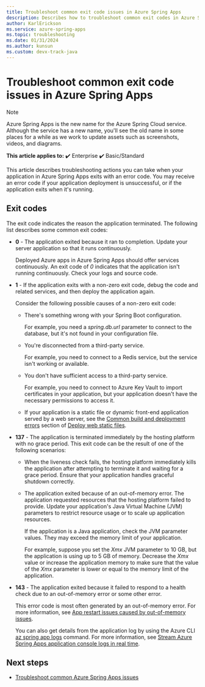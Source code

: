 ```yaml
---
title: Troubleshoot common exit code issues in Azure Spring Apps
description: Describes how to troubleshoot common exit codes in Azure Spring Apps
author: KarlErickson
ms.service: azure-spring-apps
ms.topic: troubleshooting
ms.date: 01/31/2024
ms.author: kunsun
ms.custom: devx-track-java
---
```


# Troubleshoot common exit code issues in Azure Spring Apps

> [!NOTE]
> Azure Spring Apps is the new name for the Azure Spring Cloud service. Although the service has a new name, you'll see the old name in some places for a while as we work to update assets such as screenshots, videos, and diagrams.

**This article applies to:** ✔️ Enterprise ✔️ Basic/Standard

This article describes troubleshooting actions you can take when your application in Azure Spring Apps exits with an error code. You may receive an error code if your application deployment is unsuccessful, or if the application exits when it's running.

## Exit codes

The exit code indicates the reason the application terminated. The following list describes some common exit codes:

- **0** - The application exited because it ran to completion. Update your server application so that it runs continuously.

  Deployed Azure apps in Azure Spring Apps should offer services continuously. An exit code of *0* indicates that the application isn't running continuously. Check your logs and source code.

- **1** - If the application exits with a non-zero exit code, debug the code and related services, and then deploy the application again.

  Consider the following possible causes of a non-zero exit code:

  - There's something wrong with your Spring Boot configuration.

    For example, you need a *spring.db.url* parameter to connect to the database, but it's not found in your configuration file.

  - You're disconnected from a third-party service.

    For example, you need to connect to a Redis service, but the service isn't working or available.

  - You don't have sufficient access to a third-party service.

    For example, you need to connect to Azure Key Vault to import certificates in your application, but your application doesn't have the necessary permissions to access it.

  - If your application is a static file or dynamic front-end application served by a web server, see the [Common build and deployment errors](how-to-enterprise-deploy-static-file.md#common-build-and-deployment-errors) section of [Deploy web static files](how-to-enterprise-deploy-static-file.md).

- **137** - The application is terminated immediately by the hosting platform with no grace period. This exit code can be the result of one of the following scenarios:

  - When the liveness check fails, the hosting platform  immediately kills the application after attempting to terminate it and waiting for a grace period. Ensure that your application handles graceful shutdown correctly.
  - The application exited because of an out-of-memory error. The application requested resources that the hosting platform failed to provide. Update your application's Java Virtual Machine (JVM) parameters to restrict resource usage or to scale up application resources.

    If the application is a Java application, check the JVM parameter values. They may exceed the memory limit of your application.

    For example, suppose you set the *Xmx* JVM parameter to 10 GB, but the application is using up to 5 GB of memory. Decrease the *Xmx* value or increase the application memory to make sure that the value of the *Xmx* parameter is lower or equal to the memory limit of the application.

- **143** - The application exited because it failed to respond to a health check due to an out-of-memory error or some other error.

  This error code is most often generated by an out-of-memory error. For more information, see [App restart issues caused by out-of-memory issues](./how-to-fix-app-restart-issues-caused-by-out-of-memory.md).

  You can also get details from the application log by using the Azure CLI [az spring app logs](/cli/azure/spring/app#az-spring-app-logs) command. For more information, see [Stream Azure Spring Apps application console logs in real time](./how-to-log-streaming.md).

## Next steps

- [Troubleshoot common Azure Spring Apps issues](./troubleshoot.md)

